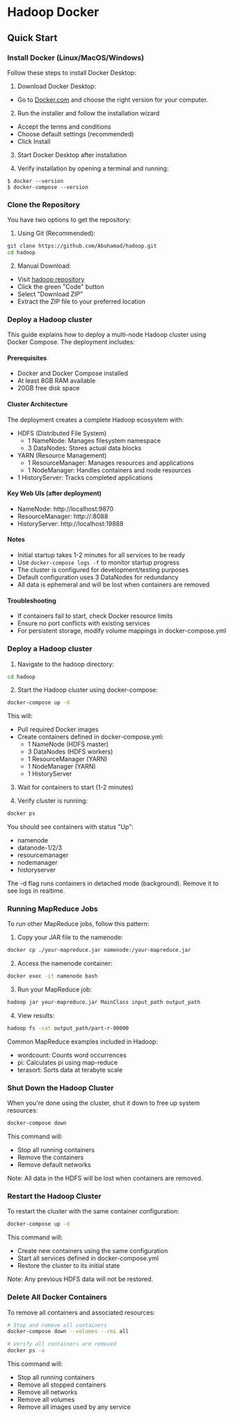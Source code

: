 
# Hadoop Docker



## Quick Start

### Install Docker (Linux/MacOS/Windows)

Follow these steps to install Docker Desktop:

1. Download Docker Desktop:
  - Go to [Docker.com](https://www.docker.com/) and choose the right version for your computer.


2. Run the installer and follow the installation wizard
  - Accept the terms and conditions
  - Choose default settings (recommended)
  - Click Install

3. Start Docker Desktop after installation

4. Verify installation by opening a terminal and running:

```
$ docker --version
$ docker-compose --version
```




### Clone the Repository

You have two options to get the repository:

1. Using Git (Recommended):
```bash
git clone https://github.com/Abuhamad/hadoop.git
cd hadoop
```

2. Manual Download:
  - Visit [hadoop repository](https://github.com/Abuhamad/hadoop)
  - Click the green "Code" button
  - Select "Download ZIP"
  - Extract the ZIP file to your preferred location


### Deploy a Hadoop cluster

This guide explains how to deploy a multi-node Hadoop cluster using Docker Compose. The deployment includes:

#### Prerequisites
- Docker and Docker Compose installed
- At least 8GB RAM available
- 20GB free disk space

#### Cluster Architecture
The deployment creates a complete Hadoop ecosystem with:
- HDFS (Distributed File System)
  - 1 NameNode: Manages filesystem namespace
  - 3 DataNodes: Stores actual data blocks
- YARN (Resource Management)
  - 1 ResourceManager: Manages resources and applications
  - 1 NodeManager: Handles containers and node resources
- 1 HistoryServer: Tracks completed applications

#### Key Web UIs (after deployment)
- NameNode: http://localhost:9870
- ResourceManager: http://<DockerIP>:8088
- HistoryServer: http://localhost:19888

#### Notes
- Initial startup takes 1-2 minutes for all services to be ready
- Use `docker-compose logs -f` to monitor startup progress
- The cluster is configured for development/testing purposes
- Default configuration uses 3 DataNodes for redundancy
- All data is ephemeral and will be lost when containers are removed

#### Troubleshooting
- If containers fail to start, check Docker resource limits
- Ensure no port conflicts with existing services
- For persistent storage, modify volume mappings in docker-compose.yml

### Deploy a Hadoop cluster

1. Navigate to the hadoop directory:
```bash
cd hadoop
```

2. Start the Hadoop cluster using docker-compose:
```bash
docker-compose up -d
```

This will:
- Pull required Docker images
- Create containers defined in docker-compose.yml:
  - 1 NameNode (HDFS master)
  - 3 DataNodes (HDFS workers) 
  - 1 ResourceManager (YARN)
  - 1 NodeManager (YARN)
  - 1 HistoryServer

3. Wait for containers to start (1-2 minutes)

4. Verify cluster is running:
```bash
docker ps
```
<!-- 
Also, you can go to http://DockerIP:9870/ from your browser to see the namenode status. (Docker IP from by running:"docker-machine config default") -->

You should see containers with status "Up":
- namenode
- datanode-1/2/3  
- resourcemanager
- nodemanager
- historyserver

The -d flag runs containers in detached mode (background). Remove it to see logs in realtime.







### Running MapReduce Jobs

To run other MapReduce jobs, follow this pattern:

1. Copy your JAR file to the namenode:
```bash
docker cp ./your-mapreduce.jar namenode:/your-mapreduce.jar
```

2. Access the namenode container:
```bash
docker exec -it namenode bash
```

3. Run your MapReduce job:
```bash
hadoop jar your-mapreduce.jar MainClass input_path output_path
```

4. View results:
```bash
hadoop fs -cat output_path/part-r-00000
```

Common MapReduce examples included in Hadoop:
- wordcount: Counts word occurrences
- pi: Calculates pi using map-reduce
- terasort: Sorts data at terabyte scale




### Shut Down the Hadoop Cluster

When you're done using the cluster, shut it down to free up system resources:

```bash
docker-compose down
```

This command will:
- Stop all running containers
- Remove the containers
- Remove default networks

Note: All data in the HDFS will be lost when containers are removed.



### Restart the Hadoop Cluster

To restart the cluster with the same container configuration:

```bash
docker-compose up -d
```

This command will:
- Create new containers using the same configuration
- Start all services defined in docker-compose.yml
- Restore the cluster to its initial state

Note: Any previous HDFS data will not be restored.



### Delete All Docker Containers

To remove all containers and associated resources:

```bash
# Stop and remove all containers
docker-compose down --volumes --rmi all

# Verify all containers are removed
docker ps -a
```

This command will:
- Stop all running containers
- Remove all stopped containers
- Remove all networks
- Remove all volumes
- Remove all images used by any service